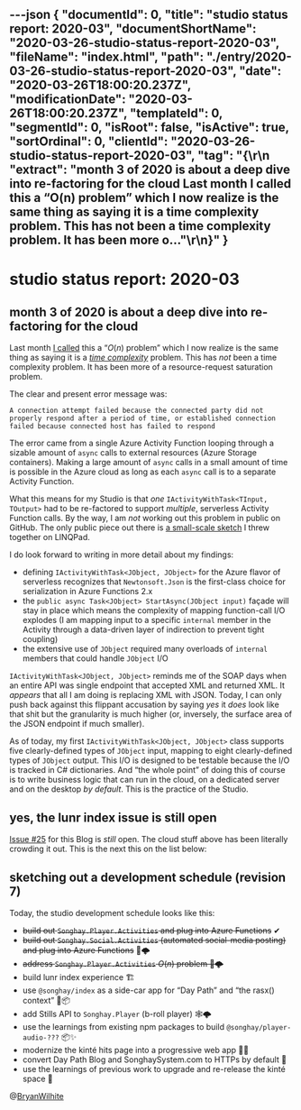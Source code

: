 ---json
{
  "documentId": 0,
  "title": "studio status report: 2020-03",
  "documentShortName": "2020-03-26-studio-status-report-2020-03",
  "fileName": "index.html",
  "path": "./entry/2020-03-26-studio-status-report-2020-03",
  "date": "2020-03-26T18:00:20.237Z",
  "modificationDate": "2020-03-26T18:00:20.237Z",
  "templateId": 0,
  "segmentId": 0,
  "isRoot": false,
  "isActive": true,
  "sortOrdinal": 0,
  "clientId": "2020-03-26-studio-status-report-2020-03",
  "tag": "{\r\n  \"extract\": \"month 3 of 2020 is about a deep dive into re-factoring for the cloud Last month I called this a “O(n) problem” which I now realize is the same thing as saying it is a time complexity problem. This has not been a time complexity problem. It has been more o…\"\r\n}"
}
---

# studio status report: 2020-03

## month 3 of 2020 is about a deep dive into re-factoring for the cloud

Last month [I called](http://songhayblog.azurewebsites.net/entry/2020-02-23-studio-status-report-2020-02) this a “_O_(_n_) problem” which I now realize is the same thing as saying it is a [_time complexity_](https://en.wikipedia.org/wiki/Time_complexity) problem. This has _not_ been a time complexity problem. It has been more of a resource-request saturation problem.

The clear and present error message was:

```console
A connection attempt failed because the connected party did not properly respond after a period of time, or established connection failed because connected host has failed to respond
```

The error came from a single Azure Activity Function looping through a sizable amount of `async` calls to external resources (Azure Storage containers). Making a large amount of `async` calls in a small amount of time is possible in the Azure cloud as long as each `async` call is to a separate Activity Function.

What this means for my Studio is that _one_ `IActivityWithTask<TInput, TOutput>` had to be re-factored to support _multiple_, serverless Activity Function calls. By the way, I am _not_ working out this problem in public on GitHub. The only public piece out there is [a small-scale sketch](https://github.com/BryanWilhite/LinqPad/blob/master/Queries/funkyKB/Dictionary%20-%20treating%20method%20IO%20like%20data.linq) I threw together on LINQPad.

I do look forward to writing in more detail about my findings:

- defining `IActivityWithTask<JObject, JObject>` for the Azure flavor of serverless recognizes that `Newtonsoft.Json` is the first-class choice for serialization in Azure Functions 2.x
- the `public async Task<JObject> StartAsync(JObject input)` façade will stay in place which means the complexity of mapping function-call I/O explodes (I am mapping input to a specific `internal` member in the Activity through a data-driven layer of indirection to prevent tight coupling)
- the extensive use of `JObject` required many overloads of `internal` members that could handle `JObject` I/O

`IActivityWithTask<JObject, JObject>` reminds me of the SOAP days when an entire API was single endpoint that accepted XML and returned XML. It _appears_ that all I am doing is replacing XML with JSON. Today, I can only push back against this flippant accusation by saying _yes_ it _does_ look like that shit but the granularity is much higher (or, inversely, the surface area of the JSON endpoint if much smaller).

As of today, my first `IActivityWithTask<JObject, JObject>` class supports five clearly-defined types of `JObject` input, mapping to eight clearly-defined types of `JObject` output. This I/O is designed to be testable because the I/O is tracked in C# dictionaries. And “the whole point” of doing this of course is to write business logic that can run in the cloud, on a dedicated server and on the desktop _by default_. This is the practice of the Studio.

## yes, the lunr index issue is still open

[Issue #25](https://github.com/BryanWilhite/Blog/issues/25) for this Blog is _still_ open. The cloud stuff above has been literally crowding it out. This is the next this on the list below:

## sketching out a development schedule (revision 7)

Today, the studio development schedule looks like this:

- ~~build out `Songhay.Player.Activities` and plug into Azure Functions~~ ✔
- ~~build out `Songhay.Social.Activities` (automated social-media posting) and plug into Azure Functions~~ 🤖🌩
- ~~address `Songhay.Player.Activities` _O_(_n_) problem 🤖🌩~~
- build lunr index experience 🏗
- use `@songhay/index` as a side-car app for “Day Path” and “the rasx() context” 🚛📦
- add Stills API to `Songhay.Player` (b-roll player) 🕸🌩
- use the learnings from existing npm packages to build `@songhay/player-audio-???` 📦✨
- modernize the kinté hits page into a progressive web app 💄✨
- convert Day Path Blog and SonghaySystem.com to HTTPs by default 🔐
- use the learnings of previous work to upgrade and re-release the kinté space 🚀

@[BryanWilhite](https://twitter.com/BryanWilhite)

